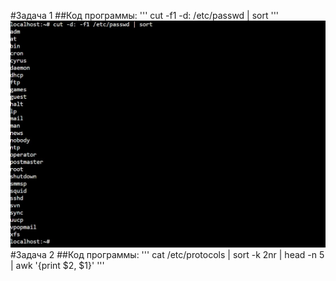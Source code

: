 #Задача 1
##Код программы:
'''
cut -f1 -d: /etc/passwd | sort
'''
![скрин](https://github.com/oliolaina/configuration-management/blob/main/prac%201%20task%201%20img.jpeg)
#Задача 2
##Код программы:
'''
cat /etc/protocols | sort -k 2nr | head -n 5 | awk '{print $2, $1}'
'''

